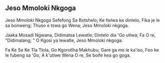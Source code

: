 ## Jeso Mmoloki Nkgoga

Jeso Mmoloki Nkgoga Sefefong Sa Botshelo;
Ke tlelwa ke dintelo, Fika je le sa bonweng;
Thuso e tswa go Wena; Jeso Mmoloki nkgoga.

Jaaka Mosadi Ngwana, Didimatsa Lewatle;
Dintelo dia 'Go utlwa; Fa O re, "Didimalang; "
O Kgosi ya lewatle, Jeso Mmoloki nkgoga.

Fa Ke Se Ke Tla Tlola, Go Kgorotlha Makhubu,
Gare ga me le ka'iso, Foo ke le fubeng sa 'Go,
A k'utlwe Wena O re, Se boife kea go goga.

